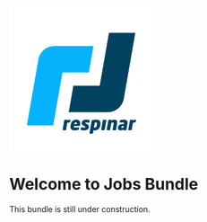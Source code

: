 ![Alt text](docs/logo.svg?raw=true "logo")


# Welcome to Jobs Bundle
This bundle is still under construction.
